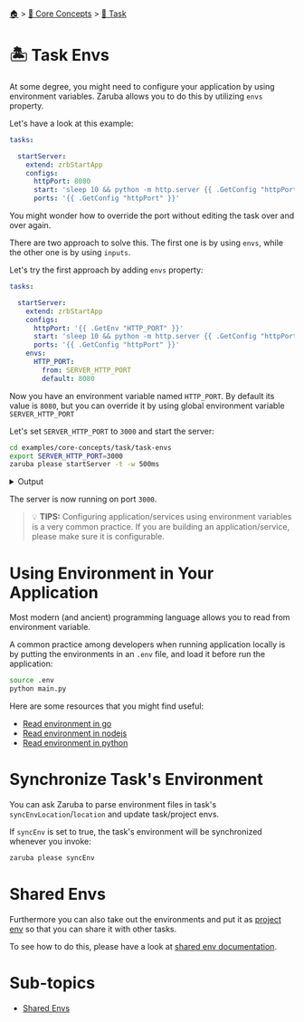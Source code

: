 <!--startTocHeader-->
[🏠](../../../README.md) > [🧠 Core Concepts](../../README.md) > [🔨 Task](../README.md)
# 🏝️ Task Envs
<!--endTocHeader-->


At some degree, you might need to configure your application by using environment variables. Zaruba allows you to do this by utilizing `envs` property.

Let's have a look at this example:

```yaml
tasks:

  startServer:
    extend: zrbStartApp
    configs:
      httpPort: 8080
      start: 'sleep 10 && python -m http.server {{ .GetConfig "httpPort" }}'
      ports: '{{ .GetConfig "httpPort" }}'
```

You might wonder how to override the port without editing the task over and over again.

There are two approach to solve this. The first one is by using `envs`, while the other one is by using `inputs`.

Let's try the first approach by adding `envs` property:


```yaml
tasks:

  startServer:
    extend: zrbStartApp
    configs:
      httpPort: '{{ .GetEnv "HTTP_PORT" }}'
      start: 'sleep 10 && python -m http.server {{ .GetConfig "httpPort" }}'
      ports: '{{ .GetConfig "httpPort" }}'
    envs:
      HTTP_PORT:
        from: SERVER_HTTP_PORT
        default: 8080
```

Now you have an environment variable named `HTTP_PORT`. By default its value is `8080`, but you can override it by using global environment variable `SERVER_HTTP_PORT`

Let's set `SERVER_HTTP_PORT` to `3000` and start the server:

<!--startCode-->
```bash
cd examples/core-concepts/task/task-envs
export SERVER_HTTP_PORT=3000
zaruba please startServer -t -w 500ms
```
 
<details>
<summary>Output</summary>
 
```````
🤖 🔎 Job Starting...
         Elapsed Time: 2.185µs
         Current Time: 07:52:36
🤖 🏁 Running 🔗 updateProjectLinks runner (Attempt 1 of 3) on /home/gofrendi/zaruba/docs/examples/core-concepts/task/task-envs
🤖    🚀 🔗 updateProjectLinks   🎉🎉🎉
🤖 🎉 Successfully running 🔗 updateProjectLinks runner (Attempt 1 of 3)
🤖    🚀 🔗 updateProjectLinks   Links updated
🤖 🏁 Running 🍏 startServer starter (Attempt 1 of 3) on /home/gofrendi/zaruba/docs/examples/core-concepts/task/task-envs
🤖 🏁 Running 🍏 startServer readiness checker (Attempt 1 of infinite) on /home/gofrendi/zaruba/docs/examples/core-concepts/task/task-envs
🤖    🔎 🍏 startServer          🔎 Waiting for port '3000'
🤖    🚀 🍏 startServer          Serving HTTP on 0.0.0.0 port 3000 (http://0.0.0.0:3000/) ...
🤖    🔎 🍏 startServer          🔎 Port '3000' is ready
🤖    🔎 🍏 startServer          🎉🎉🎉
🤖    🔎 🍏 startServer          📜 Task 'startServer' is ready
🤖 🎉 Successfully running 🍏 startServer readiness checker (Attempt 1 of infinite)
🤖 🔎 Job Running...
         Elapsed Time: 11.048126499s
         Current Time: 07:52:47
         Active Process:
           * (PID=670) 🍏 startServer starter (Attempt 1 of 3)
🤖 🎉 🎉🎉🎉🎉🎉🎉🎉🎉🎉🎉🎉
🤖 🎉 Job Complete!!! 🎉🎉🎉
🤖 🔥 Terminating
🤖 🔪 Kill 🍏 startServer starter (PID=670)
🤖    🚀 🍏 startServer          
🤖    🚀 🍏 startServer          Keyboard interrupt received, exiting.
🤖    🚀 🍏 startServer          🎉🎉🎉
🤖    🚀 🍏 startServer          📜 Task 'startServer' is started
🤖 🎉 Successfully running 🍏 startServer starter (Attempt 1 of 3)
🤖 🔎 Job Ended...
         Elapsed Time: 12.753308143s
         Current Time: 07:52:49
🤖 🔥 🍏 startServer starter exited without any error message
zaruba please startServer   -t -w 500ms
```````
</details>
<!--endCode-->


The server is now running on port `3000`.


> 💡 __TIPS:__  Configuring application/services using environment variables is a very common practice. If you are building an application/service, please make sure it is configurable.

# Using Environment in Your Application

Most modern (and ancient) programming language allows you to read from environment variable.

A common practice among developers when running application locally is by putting the environments in an `.env` file, and load it before run the application:

```bash
source .env
python main.py
```

Here are some resources that you might find useful:

* [Read environment in go](https://pkg.go.dev/os#Getenv)
* [Read environment in nodejs](https://nodejs.org/api/process.html#processenv)
* [Read environment in python](https://docs.python.org/3/library/os.html#os.getenv)

# Synchronize Task's Environment

You can ask Zaruba to parse environment files in task's `syncEnvLocation`/`location` and update task/project envs.

If `syncEnv` is set to true, the task's environment will be synchronized whenever you invoke:

 ```bash
 zaruba please syncEnv
 ```

# Shared Envs

Furthermore you can also take out the environments and put it as [project env](../../project/project-envs.md) so that you can share it with other tasks.

To see how to do this, please have a look at [shared env documentation](./shared-envs.md).


<!--startTocSubTopic-->
# Sub-topics
* [Shared Envs](shared-envs.md)
<!--endTocSubTopic-->